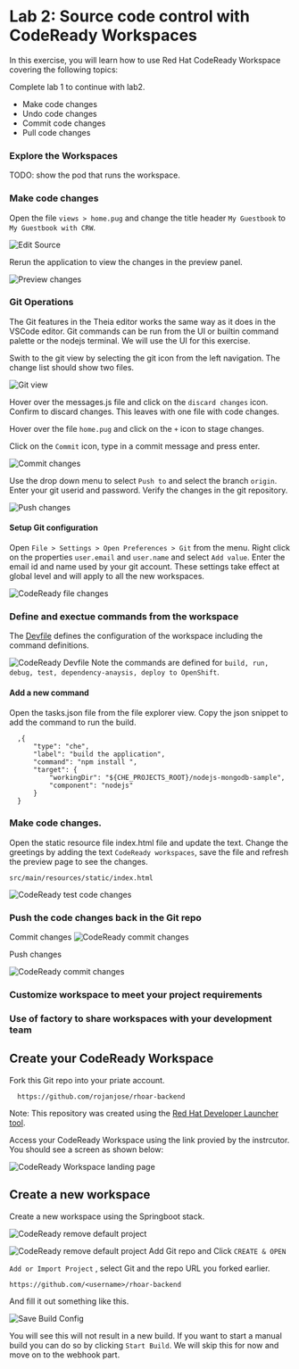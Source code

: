 # Lab 2: Source code control with CodeReady Workspaces

In this exercise, you will learn how to use Red Hat CodeReady Workspace covering the following topics:

Complete lab 1 to continue with lab2.

* Make code changes
* Undo code changes
* Commit code changes
* Pull code changes

### Explore the Workspaces
TODO: show the pod that runs the workspace.


### Make code changes

Open the file `views > home.pug` and change the title header `My Guestbook` to `My Guestbook with CRW`.

![Edit Source](images/ex-crw-edit-view.png)

Rerun the application to view the changes in the preview panel.

![Preview changes](images/ex-crw-preview-changes.png)

### Git Operations
The Git features in the Theia editor works the same way as it does in the VSCode editor.
Git commands can be run from the UI or builtin command palette or the nodejs terminal. We will use the UI for this exercise.

Swith to the git view by selecting the git icon from the left navigation. The change list should show two files.

![Git view](images/ex-crw-change-list.png)

Hover over the messages.js file and click on the `discard changes` icon. Confirm to discard changes. This leaves with one file with code changes. 

Hover over the file `home.pug` and click on the `+` icon to stage changes.

Click on the `Commit` icon, type in a commit message and press enter.

![Commit changes](images/ex-crw-code-commit.png)

Use the drop down menu to select `Push to` and select the branch `origin`.
Enter your git userid and password. Verify the changes in the git repository.

![Push changes](images/ex-crw-code-push.png)


#### Setup Git configuration

Open `File > Settings > Open Preferences > Git` from the menu.  Right click on the properties `user.email` and `user.name` and select `Add value`. Enter the email id and name used by your git account. These settings take effect at global level and will apply to all the new workspaces.

![CodeReady file changes](images/ex-crw-git-preferences.png)

 
### Define and exectue commands from the workspace

The [Devfile](https://www.eclipse.org/che/docs/che-7/configuring-a-workspace-using-a-devfile/) defines the configuration of the workspace including the command definitions. 

![CodeReady Devfile](images/ex-crw-devfile.png)
Note the commands are defined for `build, run, debug, test, dependency-anaysis, deploy to OpenShift`.

#### Add a new command

Open the tasks.json file from the file explorer view. Copy the json snippet to add the command to run the build.

```
  ,{
      "type": "che",
      "label": "build the application",
      "command": "npm install ",
      "target": {
          "workingDir": "${CHE_PROJECTS_ROOT}/nodejs-mongodb-sample",
          "component": "nodejs"
      }
  }
```

### Make code changes.
Open the static resource file index.html file and update the text. Change the greetings by adding the text `CodeReady workspaces`, save the file and refresh the preview page to see the changes.

```
src/main/resources/static/index.html
```

![CodeReady test code changes](images/ex-crw-code-change.png)


### Push the code changes back in the Git repo

Commit changes
![CodeReady commit changes](images/ex-crw-git-commit.png)

Push changes

![CodeReady commit changes](images/ex-crw-git-push.png)

### Customize workspace to meet your project requirements



### Use of factory to share workspaces with your development team
























## Create your CodeReady Workspace

Fork this Git repo into your priate account.

```text
  https://github.com/rojanjose/rhoar-backend
```

Note: This repository was created using the [Red Hat Developer Launcher tool](https://github.com/IBM/red-hat-marketplace/tree/4c428f76a063399ed01254be463cf03cd730ce68/workshop/modules/cloud-development-toolset/crw/lab-2/exercise-codeready-launcher.md).

Access your CodeReady Workspace using the link provied by the instrcutor. You should see a screen as shown below:

![CodeReady Workspace landing page](https://github.com/IBM/red-hat-marketplace/tree/4c428f76a063399ed01254be463cf03cd730ce68/workshop/modules/cloud-development-toolset/images/ex-crw-landing-page.png)

## Create a new workspace

Create a new workspace using the Springboot stack.

![CodeReady remove default project](https://github.com/IBM/red-hat-marketplace/tree/4c428f76a063399ed01254be463cf03cd730ce68/workshop/modules/cloud-development-toolset/images/ex-crw-remove-default-project.png)

![CodeReady remove default project](https://github.com/IBM/red-hat-marketplace/tree/4c428f76a063399ed01254be463cf03cd730ce68/workshop/modules/cloud-development-toolset/images/ex-crw-add-gitrepo.png) Add Git repo and Click `CREATE & OPEN`

`Add or Import Project` , select Git and the repo URL you forked earlier.

```text
https://github.com/<username>/rhoar-backend
```

And fill it out something like this.

![Save Build Config](https://github.com/IBM/red-hat-marketplace/tree/4c428f76a063399ed01254be463cf03cd730ce68/workshop/modules/cloud-development-toolset/crw/.gitbook/assets/nodejs-build-save.png)

You will see this will not result in a new build. If you want to start a manual build you can do so by clicking `Start Build`. We will skip this for now and move on to the webhook part.

